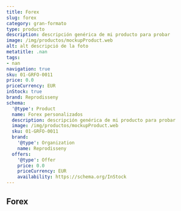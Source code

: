 ```yaml
---
title: Forex
slug: forex
category: gran-formato
type: producto
description: descripción genérica de mi producto para probar
image: /img/productos/mockupProduct.web
alt: alt descripció de la foto
metatitle: .nan
tags:
- nan
navigation: true
sku: 01-GRFO-0011
price: 0.0
priceCurrency: EUR
inStock: true
brand: Reprodisseny
schema:
  '@type': Product
  name: Forex personalizados
  description: descripción genérica de mi producto para probar
  image: /img/productos/mockupProduct.web
  sku: 01-GRFO-0011
  brand:
    '@type': Organization
    name: Reprodisseny
  offers:
    '@type': Offer
    price: 0.0
    priceCurrency: EUR
    availability: https://schema.org/InStock
---
```


## Forex

